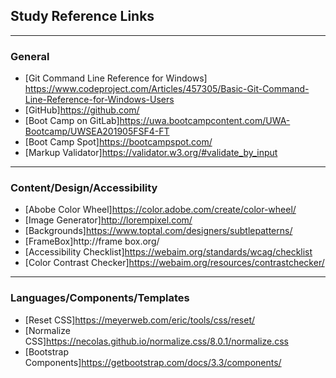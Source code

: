 ## Study Reference Links ##

------------------

### General ###

* [Git Command Line Reference for Windows] https://www.codeproject.com/Articles/457305/Basic-Git-Command-Line-Reference-for-Windows-Users
* [GitHub]https://github.com/
* [Boot Camp on GitLab]https://uwa.bootcampcontent.com/UWA-Bootcamp/UWSEA201905FSF4-FT
* [Boot Camp Spot]https://bootcampspot.com/
* [Markup Validator]https://validator.w3.org/#validate_by_input

------------------

### Content/Design/Accessibility ###

* [Abobe Color Wheel]https://color.adobe.com/create/color-wheel/
* [Image Generator]http://lorempixel.com/
* [Backgrounds]https://www.toptal.com/designers/subtlepatterns/
* [FrameBox]http://frame box.org/
* [Accessibility Checklist]https://webaim.org/standards/wcag/checklist
* [Color Contrast Checker]https://webaim.org/resources/contrastchecker/

------------------

### Languages/Components/Templates ###

* [Reset CSS]https://meyerweb.com/eric/tools/css/reset/
* [Normalize CSS]https://necolas.github.io/normalize.css/8.0.1/normalize.css
* [Bootstrap Components]https://getbootstrap.com/docs/3.3/components/
